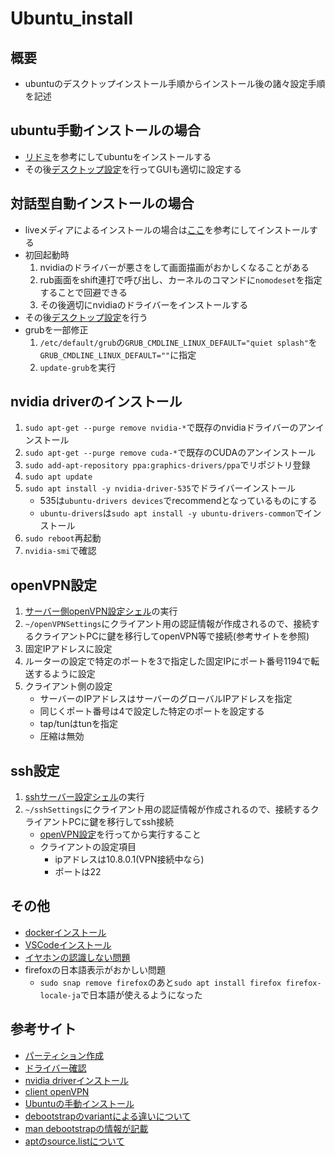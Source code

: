 # Ubuntu_install

## 概要
- ubuntuのデスクトップインストール手順からインストール後の諸々設定手順を記述

## ubuntu手動インストールの場合
- [リドミ](/sh/install_ubuntu/README.md)を参考にしてubuntuをインストールする
- その後[デスクトップ設定](/sh/setupUbuntuDesktop.sh)を行ってGUIも適切に設定する

## 対話型自動インストールの場合
- liveメディアによるインストールの場合は[ここ](https://lang-ship.com/blog/work/usb-ssd-ubuntu/)を参考にしてインストールする
- 初回起動時
    1. nvidiaのドライバーが悪さをして画面描画がおかしくなることがある
    2. rub画面をshift連打で呼び出し、カーネルのコマンドに`nomodeset`を指定することで回避できる
    3. その後適切にnvidiaのドライバーをインストールする
- その後[デスクトップ設定](/sh/setupUbuntuDesktop.sh)を行う
- grubを一部修正
    1. `/etc/default/grub`の`GRUB_CMDLINE_LINUX_DEFAULT="quiet splash"`を`GRUB_CMDLINE_LINUX_DEFAULT=""`に指定
    2. `update-grub`を実行

## nvidia driverのインストール
1. `sudo apt-get --purge remove nvidia-*`で既存のnvidiaドライバーのアンインストール
2. `sudo apt-get --purge remove cuda-*`で既存のCUDAのアンインストール
3. `sudo add-apt-repository ppa:graphics-drivers/ppa`でリポジトリ登録
4. `sudo apt update`
5. `sudo apt install -y nvidia-driver-535`でドライバーインストール
    - 535は`ubuntu-drivers devices`でrecommendとなっているものにする
    - `ubuntu-drivers`は`sudo apt install -y ubuntu-drivers-common`でインストール
6. `sudo reboot`再起動
7. `nvidia-smi`で確認

## openVPN設定
1. [サーバー側openVPN設定シェル](/sh/openVPNSettings.sh)の実行
2. `~/openVPNSettings`にクライアント用の認証情報が作成されるので、接続するクライアントPCに鍵を移行してopenVPN等で接続(参考サイトを参照)
3. 固定IPアドレスに設定
4. ルーターの設定で特定のポートを3で指定した固定IPにポート番号1194で転送するように設定
5. クライアント側の設定
    - サーバーのIPアドレスはサーバーのグローバルIPアドレスを指定
    - 同じくポート番号は4で設定した特定のポートを設定する
    - tap/tunはtunを指定
    - 圧縮は無効

## ssh設定
1. [sshサーバー設定シェル](/sh/sshServerSettings.sh)の実行
2. `~/sshSettings`にクライアント用の認証情報が作成されるので、接続するクライアントPCに鍵を移行してssh接続
    - [openVPN設定](#openVPN設定)を行ってから実行すること
    - クライアントの設定項目
        - ipアドレスは10.8.0.1(VPN接続中なら)
        - ポートは22

## その他
- [dockerインストール](https://www.kagoya.jp/howto/cloud/container/dockerubuntu/)
- [VSCodeインストール](https://qiita.com/yoshiyasu1111/items/e21a77ed68b52cb5f7c8)
- [イヤホンの認識しない問題](https://qiita.com/ocean_f/items/e3c4310eafc001227c8a)
- firefoxの日本語表示がおかしい問題
    - `sudo snap remove firefox`のあと`sudo apt install firefox firefox-locale-ja`で日本語が使えるようになった

## 参考サイト
- [パーティション作成](https://qiita.com/kakkie/items/8f960f2dc5eb6e591d9d)
- [ドライバー確認](https://qiita.com/aosho235/items/079b37a9485041b96ed0)
- [nvidia driverインストール](https://qiita.com/porizou1/items/74d8264d6381ee2941bd)
- [client openVPN](https://www.openvpn.jp/download/)
- [Ubuntuの手動インストール](https://gist.github.com/subrezon/9c04d10635ebbfb737816c5196c8ca24)
- [debootstrapのvariantによる違いについて](https://zat.ifdef.jp/html/2008/04-03.html)
- [man debootstrapの情報が記載](https://linux.die.net/man/8/debootstrap)
- [aptのsource.listについて](https://gihyo.jp/admin/serial/01/ubuntu-recipe/0677)
